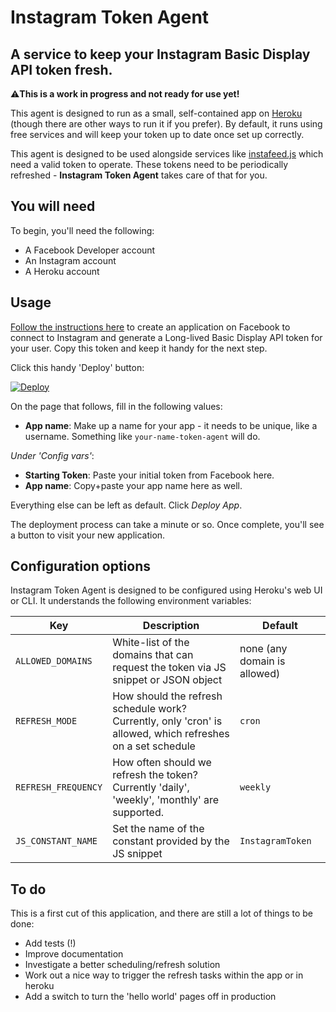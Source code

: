 # Instagram Token Agent

## A service to keep your Instagram Basic Display API token fresh.

⚠️**This is a work in progress and not ready for use yet!**

This agent is designed to run as a small, self-contained app on [Heroku](https://heroku.com) (though there are other ways to run it if you prefer). By default, it runs using free services and will keep your token up to date once set up correctly.

This agent is designed to be used alongside services like [instafeed.js](https://github.com/stevenschobert/instafeed.js) which need a valid token to operate. These tokens need to be periodically refreshed - **Instagram Token Agent** takes care of that for you.

## You will need

To begin, you'll need the following:

 - A Facebook Developer account
 - An Instagram account
 - A Heroku account

## Usage

[Follow the instructions here](https://developers.facebook.com/docs/instagram-basic-display-api/getting-started) to create an application on Facebook to connect to Instagram and generate a Long-lived Basic Display API token for your user. Copy this token and keep it handy for the next step.

Click this handy 'Deploy' button: 

[![Deploy](https://www.herokucdn.com/deploy/button.svg)](https://heroku.com/deploy)

On the page that follows, fill in the following values:

 - **App name**: Make up a name for your app - it needs to be unique, like a username. Something like `your-name-token-agent` will do.

_Under 'Config vars'_: 

 - **Starting Token**: Paste your initial token from Facebook here.
 - **App name**: Copy+paste your app name here as well.

Everything else can be left as default. Click _Deploy App_.

The deployment process can take a minute or so. Once complete, you'll see a button to visit your new application.

## Configuration options

Instagram Token Agent is designed to be configured using Heroku's web UI or CLI. It understands the following environment variables:

| Key  | Description  | Default  |
|---|---|---|
| `ALLOWED_DOMAINS`  | White-list of the domains that can request the token via JS snippet or JSON object | none (any domain is allowed)  |
| `REFRESH_MODE`  | How should the refresh schedule work? Currently, only 'cron' is allowed, which refreshes on a set schedule | `cron`  |
| `REFRESH_FREQUENCY`  | How often should we refresh the token? Currently 'daily', 'weekly', 'monthly' are supported.  | `weekly`  |
| `JS_CONSTANT_NAME` | Set the name of the constant provided by the JS snippet  | `InstagramToken` |

## To do

This is a first cut of this application, and there are still a lot of things to be done:

 - Add tests (!)
 - Improve documentation
 - Investigate a better scheduling/refresh solution
 - Work out a nice way to trigger the refresh tasks within the app or in heroku
 - Add a switch to turn the 'hello world' pages off in production
